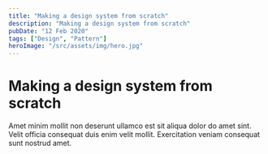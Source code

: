```yaml
---
title: "Making a design system from scratch"
description: "Making a design system from scratch"
pubDate: "12 Feb 2020"
tags: ["Design", "Pattern"]
heroImage: "/src/assets/img/hero.jpg"
---
```


# Making a design system from scratch

Amet minim mollit non deserunt ullamco est sit aliqua dolor do amet sint. Velit officia consequat duis enim velit mollit. Exercitation veniam consequat sunt nostrud amet.